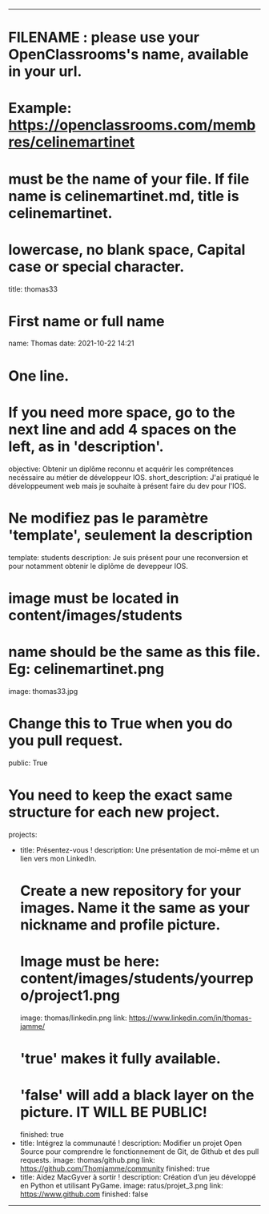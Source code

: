 ---

# FILENAME : please use your OpenClassrooms's name, available in your url.
# Example: https://openclassrooms.com/membres/celinemartinet
# must be the name of your file. If file name is celinemartinet.md, title is celinemartinet.
# lowercase, no blank space, Capital case or special character.
title: thomas33

# First name or full name
name: Thomas
date: 2021-10-22 14:21

# One line.
# If you need more space, go to the next line and add 4 spaces on the left, as in 'description'.
objective: Obtenir un diplôme reconnu et acquérir les comprétences necéssaire au métier de développeur IOS.
short_description: J'ai pratiqué le développeument web mais je souhaite à présent faire du dev pour l'IOS.

# Ne modifiez pas le paramètre 'template', seulement la description
template: students
description:
    Je suis présent pour une reconversion et pour notamment obtenir le diplôme de deveppeur IOS. 

# image must be located in content/images/students
# name should be the same as this file. Eg: celinemartinet.png
image: thomas33.jpg

# Change this to True when you do you pull request.
public: True

# You need to keep the exact same structure for each new project.
projects:
  - title: Présentez-vous !
    description: Une présentation de moi-même et un lien vers mon LinkedIn.
    # Create a new repository for your images. Name it the same as your nickname and profile picture.
    # Image must be here: content/images/students/yourrepo/project1.png
    image: thomas/linkedin.png
    link: https://www.linkedin.com/in/thomas-jamme/
    # 'true' makes it fully available.
    # 'false' will add a black layer on the picture. IT WILL BE PUBLIC!
    finished: true
  - title: Intégrez la communauté !
    description: Modifier un projet Open Source pour comprendre le fonctionnement de Git, de Github et des pull requests. 
    image: thomas/github.png
    link: https://github.com/Thomjamme/community
    finished: true
  - title: Aidez MacGyver à sortir !
    description: Création d’un jeu développé en Python et utilisant PyGame.
    image: ratus/projet_3.png
    link: https://www.github.com
    finished: false
---